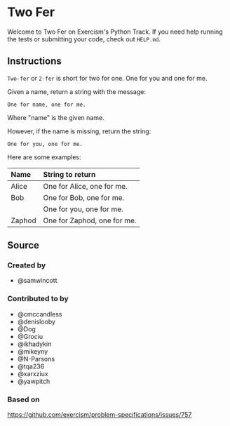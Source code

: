 # Two Fer

Welcome to Two Fer on Exercism's Python Track.
If you need help running the tests or submitting your code, check out `HELP.md`.

## Instructions

`Two-fer` or `2-fer` is short for two for one. One for you and one for me.

Given a name, return a string with the message:

```text
One for name, one for me.
```

Where "name" is the given name.

However, if the name is missing, return the string:

```text
One for you, one for me.
```

Here are some examples:

| Name   | String to return            |
| :----- | :-------------------------- |
| Alice  | One for Alice, one for me.  |
| Bob    | One for Bob, one for me.    |
|        | One for you, one for me.    |
| Zaphod | One for Zaphod, one for me. |

## Source

### Created by

- @samwincott

### Contributed to by

- @cmccandless
- @denislooby
- @Dog
- @Grociu
- @ikhadykin
- @mikeyny
- @N-Parsons
- @tqa236
- @xarxziux
- @yawpitch

### Based on

https://github.com/exercism/problem-specifications/issues/757
